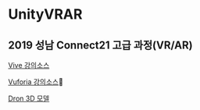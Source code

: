 # UnityVRAR

## 2019 성남 Connect21 고급 과정(VR/AR)

[Vive 강의소스](https://github.com/IndieGameMaker/ViveLecture)

[Vuforia 강의소스](https://github.com/IndieGameMaker/VuforiaDemo)

[Dron 3D 모델](https://github.com/IndieGameMaker/UnityVRAR/drone.fbx)

